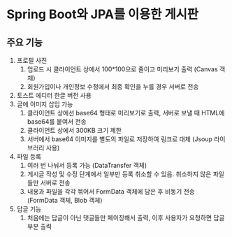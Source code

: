 Spring Boot와 JPA를 이용한 게시판
==============================
주요 기능
-------
1. 프로필 사진
   1) 업로드 시 클라이언트 상에서 100*100으로 줄이고 미리보기 출력 (Canvas 객체)
   2) 회원가입이나 개인정보 수정에서 최종 확인을 누를 경우 서버로 전송
2. 토스트 에디터 한글 버전 사용
3. 글에 이미지 삽입 가능
   1) 클라이언트 상에선 base64 형태로 미리보기로 출력, 서버로 보낼 때 HTML에 base64를 붙여서 전송
   2) 클라이언트 상에서 300KB 크기 제한
   3) 서버에서 base64 이미지를 별도의 파일로 저장하여 링크로 대체 (Jsoup 라이브러리 사용)
4. 파일 등록
   1) 여러 번 나눠서 등록 가능 (DataTransfer 객체)
   2) 게시글 작성 및 수정 단계에서 일부만 등록 취소할 수 있음. 취소하지 않은 파일들만 서버로 전송
   3) 내용과 파일을 각각 묶어서 FormData 객체에 담은 후 비동기 전송 (FormData 객체, Blob 객체) 
5. 답글 기능
   1) 처음에는 답글이 아닌 댓글들만 페이징해서 출력, 이후 사용자가 요청하면 답글 부분 출력
